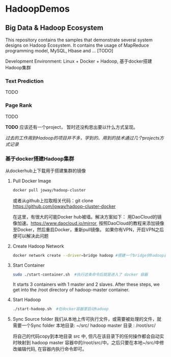 # HadoopDemos
## Big Data &amp; Hadoop Ecosystem


This repository contains the samples that demonstrate several system designs on Hadoop Ecosystem. It contains the usage of MapReduce programming model, MySQL, Hbase and ... [TODO]

Development Environment: Linux + Docker + Hadoop, 基于docker搭建Hadoop集群

### Text Prediction ###
TODO
### Page Rank ###
TODO

**TODO**
应该还有一个project， 暂时还没构思出要以什么方式呈现。

*过去的工作用到Hadoop的项目并不多，学到的、用到的技术通过几个projects方式记录*


### 基于docker搭建Hadoop集群 ###
从dockerhub上下载用于搭建集群的镜像

1. Pull Docker Image
   ```Bash
   docker pull joway/hadoop-cluster
   ```
   或者从github上拉取相关代码：git clone https://github.com/joway/hadoop-cluster-docker
   
   在这里，有很大的可能Docker hub被墙。解决方案如下：
   用DaoCloud的镜像加速。https://www.daocloud.io/mirror, 按照DaoCloud的教程来添加镜像至Docker，然后重启Docker，重新pull镜像。
   如果你有VPN，开启VPN之后便可以解决此问题

   
2. Create Hadoop Network
   ```Bash
   docker network create --driver=bridge hadoop #搭建一个bridge供hadoop各节点通信
   ```
   
3. Start Container
   ```Bash
   sudo ./start-container.sh  #执行这条命令后就是进入了 docker 容器
   ```
   
   It starts 3 containers with 1 master and 2 slaves. After these steps, we get into the /root directory of hadoop-master container.
   
4. Start Hadoop
   ```Bash
   ./start-hadoop.sh  #在docker容器里启动hadoop
   ```
   
5. Sync Source folder
   我们从本地上传可执行文件，或需要被处理的文件，就需要一个Sync folder
   本地目录: ~/src/
   hadoop master 目录 : /root/src/
    
   将自己的代码copy到本地目录 src 中, 但凡在该目录下的任何操作都会自动实时映射到 hadoop master 容器中的/root/src/中。之后只要在本地~/src/中修改编辑代码, 在容器内执行命令即可。




